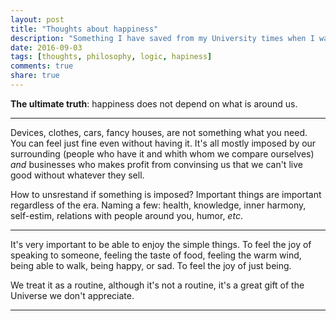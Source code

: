 ```yaml
---
layout: post
title: "Thoughts about happiness"
description: "Something I have saved from my University times when I was interested in philosophy. Part 3."
date: 2016-09-03
tags: [thoughts, philosophy, logic, hapiness]
comments: true
share: true
---
```


**The ultimate truth**: happiness does not depend on what is around us.

---

Devices, clothes, cars, fancy houses, are not something what you need. You can feel just fine even without having it. It's all mostly imposed by our surrounding (people who have it and whith whom we compare ourselves) *and* businesses who makes profit from convinsing us that we can't live good without whatever they sell.

How to unsrestand if something is imposed? Important things are important regardless of the era. Naming a few: health, knowledge, inner harmony, self-estim, relations with people around you, humor, *etc*. 

---

It's very important to be able to enjoy the simple things. To feel the joy of speaking to someone, feeling the taste of food, feeling the warm wind, being able to walk, being happy, or sad. To feel the joy of just being. 

We treat it as a routine, although it's not a routine, it's a great gift of the Universe we don't appreciate. 

---




